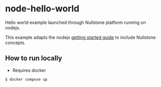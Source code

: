 # node-hello-world

Hello world example launched through Nullstone platform running on nodejs.

This example adapts the nodejs [getting started guide](https://nodejs.org/en/docs/guides/getting-started-guide/) to include Nullstone concepts.

## How to run locally

* Requires docker

```shell
$ docker compose up
```
